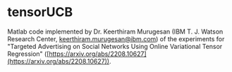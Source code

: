 # tensorUCB

Matlab code implemented by Dr. Keerthiram Murugesan (IBM T. J. Watson Research Center, keerthiram.murugesan@ibm.com)  of the experiments for "Targeted Advertising on Social Networks Using Online Variational Tensor Regression" ([https://arxiv.org/abs/2208.10627](https://arxiv.org/abs/2208.10627)).
